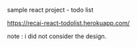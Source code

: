 
sample react project - todo list

https://recai-react-todolist.herokuapp.com/

note : i did not consider the design. 
